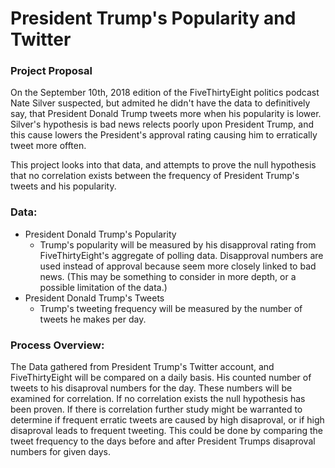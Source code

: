 # President Trump's Popularity and Twitter

### Project Proposal
On the September 10th, 2018 edition of the FiveThirtyEight politics podcast Nate Silver suspected, but admited he didn't have the data to definitively say, that President Donald Trump tweets more when his popularity is lower. Silver's hypothesis is bad news relects poorly upon President Trump, and this cause lowers the President's approval rating causing him to erratically tweet more offten. <br/>

This project looks into that data, and attempts to prove the null hypothesis that no correlation exists between the frequency of President Trump's tweets and his popularity.<br/>

### Data:
* President Donald Trump's Popularity
	* Trump's popularity will be measured by his disapproval rating from FiveThirtyEight's aggregate of polling data. Disapproval numbers are used instead of approval because seem more closely linked to bad news. (This may be something to consider in more depth, or a possible limitation of the data.)
* President Donald Trump's Tweets
	* Trump's tweeting frequency will be measured by the number of tweets he makes per day.<br/>

### Process Overview:<br/>
The Data gathered from President Trump's Twitter account, and FiveThirtyEight will be compared on a daily basis. His counted number of tweets to his disaproval numbers for the day. These numbers will be examined for correlation. If no correlation exists the null hypothesis has been proven. If there is correlation further study might be warranted to determine if frequent erratic tweets are caused by high disaproval, or if high disaproval leads to frequent tweeting. This could be done by comparing the tweet frequency to the days before and after President Trumps disaproval numbers for given days.